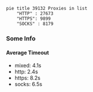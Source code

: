 
```mermaid
pie title 39132 Proxies in list
    "HTTP" : 27673
    "HTTPS": 9899
    "SOCKS" : 8179
```

### Some Info
#### Average Timeout

- mixed: 4.1s
- http: 2.4s
- https: 8.2s
- socks: 6.5s